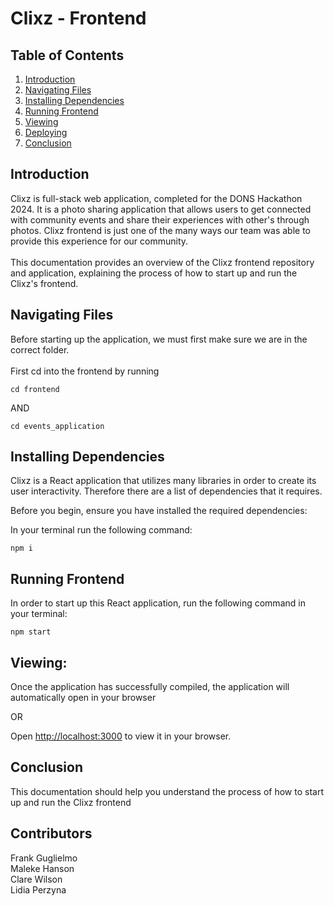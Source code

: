 # Clixz - Frontend

## Table of Contents
1. [Introduction](#introduction)
1. [Navigating Files](#navigating-files)
3. [Installing Dependencies](#installing-dependencies)
4. [Running Frontend](#running-frontend)
5. [Viewing](#viewing)
6. [Deploying](#deploying)
7. [Conclusion](#conclusion)

## Introduction
Clixz is full-stack web application, completed for the DONS Hackathon 2024. It is a photo sharing application that allows users to get connected with community events and share their experiences with other's through photos. Clixz frontend is just one of the many ways our team was able to provide this experience for our community.
<br><br>
This documentation provides an overview of the Clixz frontend repository and application, explaining the process of how to start up and run the Clixz's frontend. 

## Navigating Files
Before starting up the application, we must first make sure we are in the correct folder.
<br><br>
First cd into the frontend by running

`cd frontend`

AND

`cd events_application`

## Installing Dependencies
Clixz is a React application that utilizes many libraries in order to create its user interactivity. Therefore there are a list of dependencies that it requires.

Before you begin, ensure you have installed the required dependencies:

In your terminal run the following command:

`npm i`

## Running Frontend

In order to start up this React application, run the following command in your terminal:

 `npm start`

## Viewing:
Once the application has successfully compiled, the application will automatically open in your browser

OR

Open [http://localhost:3000](http://localhost:3000) to view it in your browser.


## Conclusion
This documentation should help you understand the process of how to start up and run the Clixz frontend 

## Contributors
Frank Guglielmo <br>
Maleke Hanson <br>
Clare Wilson <br>
Lidia Perzyna